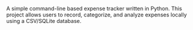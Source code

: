 A simple command-line based expense tracker written in Python.
This project allows users to record, categorize, and analyze expenses locally using a CSV/SQLite database.